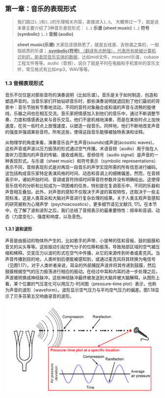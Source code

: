 ## 第一章：音乐的表现形式

> 我们跳过`1.1`和`1.2`的乐理相关内容，直接进入`1.3`。
> 大概带过一下，就是说本章主要介绍了3种音乐表现形式：
> `1.1` **乐谱 (sheet music)**
> `1.2` **符号 (symbolic)**
> `1.3` **音频 (audio)**

> **sheet music(乐谱)** 大家应该很熟悉了，就是五线谱、吉他谱之类的，一般指纸质的乐谱；<u> **symbolic(符号)** （翻译有点勉强），代表所有能被计算机识别的，能表现音乐实体的数据</u>，比如midi文件，musicxml乐谱，cubase工程文件等等。audio（音频），说白了就是平时在电脑和手机里听的音乐文件，常见格式有比如mp3，WAV等等。

### 1.3 音频表现形式

音乐不仅仅是对那些音符的演奏说明（比如乐谱）。音乐是关于如何制造、创造和塑造声音的。当音乐家们开始钻研音乐时，那些演奏说明就退回到了他们最初的背景中：音乐节拍有节奏地流动，不同的音符对象融合成和谐的声音与流畅的旋律线，乐器之间也在相互交流。音乐家把情感加入到他们的音乐中，通过不断调整节奏、力度和情感表达来与音乐交互。他们不是机械地演奏，而是在某些时点上加快速度，在另一些时点上放慢速度，以塑造一段音乐。同样地，他们不断地改变声音的强度并强调某些音符。所有这些，使得这段音乐能够被独特表演和诠释。  

从物理学的角度来看，演奏音乐会产生声音(sounds)或声波(acoustic waves)，这些声音或声波以压力振荡的形式通过空气传播。术语音频（audio）用于指在人类听力范围内的声音的传输、接收或再现。音频信号（audio signal）是声音的一种表现形式。与乐谱（sheet music）和符号表示（symbolic representations）表示不同，音频表现形式是对再现一段音乐的声学实现所需的所有信息进行编码。这包括构成音乐家特定表演风格的时间、动态和音调上的细微偏差。然而，在音频表示中，诸如开始时间、音调或音符持续时间等音符参数并没有明确给出。这使得音乐信号的分析和比较成为一项困难的任务，特别是在复调音乐中，不同的乐器和声音相互叠加。此外，对声音的感知不仅取决于声波的客观特性，还取决于一些主观标准，这是人类耳朵和大脑对声音进行复杂处理的结果。关于人类主观声音感知的研究被称为心理声学（psychoacoustics），更多细节请见文献[5, 17]。在本节中，在了解了波和波形之后，我们总结了音频表示的最重要特性：频率和音调、动态（力度变化）、强度和响度，以及音色。


#### 1.3.1 波和波形

声音是由振动的物体所产生的，比如歌手的声带、小提琴的弦和音板、鼓的振膜和音叉的尖头等等。这些振动引起空气分子的位移和振荡，导致局部区域的空气被压缩和稀释。交变压力以波的形式在空气中传播，从它的来源传到听者或麦克风。当声音传播到目的地，人类听到后便能被感知到，或通过麦克风将其转换为电信号（见图1.17）。对于人类听者来说，耳朵的外部捕捉声波并将其传递到鼓膜，然后鼓膜根据空气的压力振荡进行相应的振动。在经过中耳和内耳的进一步处理之后，声波被转换成神经脉冲，这些神经脉冲最终被发送到大脑并被大脑解释。从图形上看，某个位置的气压变化可以用压力-时间图（pressure–time plot）表示，也称为声音的波形（waveform）。波形显示空气压力与平均空气压力的偏差。图1.18显示了贝多芬第五交响曲录音的波形。

![图1.17 振动的音叉致使周围空气粒子来回振动。压力振荡以纵波形式在空气中传播。波形显示了特定位置（如麦克风所示）的平均空气压力随时间的偏差](https://raw.githubusercontent.com/acgmusic/FigureBedForFmp/master/img/20211228201825.png)













